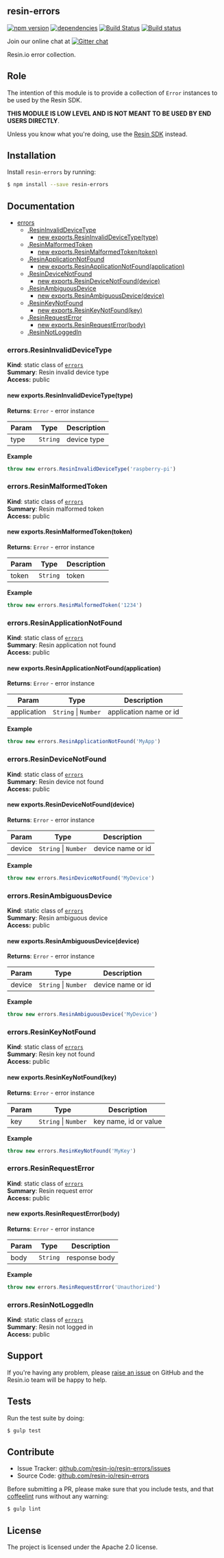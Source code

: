 resin-errors
------------

[![npm version](https://badge.fury.io/js/resin-errors.svg)](http://badge.fury.io/js/resin-errors)
[![dependencies](https://david-dm.org/resin-io/resin-errors.png)](https://david-dm.org/resin-io/resin-errors.png)
[![Build Status](https://travis-ci.org/resin-io/resin-errors.svg?branch=master)](https://travis-ci.org/resin-io/resin-errors)
[![Build status](https://ci.appveyor.com/api/projects/status/c7g2vsshixiw4xw9?svg=true)](https://ci.appveyor.com/project/jviotti/resin-errors)

Join our online chat at [![Gitter chat](https://badges.gitter.im/resin-io/chat.png)](https://gitter.im/resin-io/chat)

Resin.io error collection.

Role
----

The intention of this module is to provide a collection of `Error` instances to be used by the Resin SDK.

**THIS MODULE IS LOW LEVEL AND IS NOT MEANT TO BE USED BY END USERS DIRECTLY**.

Unless you know what you're doing, use the [Resin SDK](https://github.com/resin-io/resin-sdk) instead.

Installation
------------

Install `resin-errors` by running:

```sh
$ npm install --save resin-errors
```

Documentation
-------------


* [errors](#module_errors)
  * [.ResinInvalidDeviceType](#module_errors.ResinInvalidDeviceType)
    * [new exports.ResinInvalidDeviceType(type)](#new_module_errors.ResinInvalidDeviceType_new)
  * [.ResinMalformedToken](#module_errors.ResinMalformedToken)
    * [new exports.ResinMalformedToken(token)](#new_module_errors.ResinMalformedToken_new)
  * [.ResinApplicationNotFound](#module_errors.ResinApplicationNotFound)
    * [new exports.ResinApplicationNotFound(application)](#new_module_errors.ResinApplicationNotFound_new)
  * [.ResinDeviceNotFound](#module_errors.ResinDeviceNotFound)
    * [new exports.ResinDeviceNotFound(device)](#new_module_errors.ResinDeviceNotFound_new)
  * [.ResinAmbiguousDevice](#module_errors.ResinAmbiguousDevice)
    * [new exports.ResinAmbiguousDevice(device)](#new_module_errors.ResinAmbiguousDevice_new)
  * [.ResinKeyNotFound](#module_errors.ResinKeyNotFound)
    * [new exports.ResinKeyNotFound(key)](#new_module_errors.ResinKeyNotFound_new)
  * [.ResinRequestError](#module_errors.ResinRequestError)
    * [new exports.ResinRequestError(body)](#new_module_errors.ResinRequestError_new)
  * [.ResinNotLoggedIn](#module_errors.ResinNotLoggedIn)

<a name="module_errors.ResinInvalidDeviceType"></a>
### errors.ResinInvalidDeviceType
**Kind**: static class of <code>[errors](#module_errors)</code>  
**Summary**: Resin invalid device type  
**Access:** public  
<a name="new_module_errors.ResinInvalidDeviceType_new"></a>
#### new exports.ResinInvalidDeviceType(type)
**Returns**: <code>Error</code> - error instance  

| Param | Type | Description |
| --- | --- | --- |
| type | <code>String</code> | device type |

**Example**  
```js
throw new errors.ResinInvalidDeviceType('raspberry-pi')
```
<a name="module_errors.ResinMalformedToken"></a>
### errors.ResinMalformedToken
**Kind**: static class of <code>[errors](#module_errors)</code>  
**Summary**: Resin malformed token  
**Access:** public  
<a name="new_module_errors.ResinMalformedToken_new"></a>
#### new exports.ResinMalformedToken(token)
**Returns**: <code>Error</code> - error instance  

| Param | Type | Description |
| --- | --- | --- |
| token | <code>String</code> | token |

**Example**  
```js
throw new errors.ResinMalformedToken('1234')
```
<a name="module_errors.ResinApplicationNotFound"></a>
### errors.ResinApplicationNotFound
**Kind**: static class of <code>[errors](#module_errors)</code>  
**Summary**: Resin application not found  
**Access:** public  
<a name="new_module_errors.ResinApplicationNotFound_new"></a>
#### new exports.ResinApplicationNotFound(application)
**Returns**: <code>Error</code> - error instance  

| Param | Type | Description |
| --- | --- | --- |
| application | <code>String</code> &#124; <code>Number</code> | application name or id |

**Example**  
```js
throw new errors.ResinApplicationNotFound('MyApp')
```
<a name="module_errors.ResinDeviceNotFound"></a>
### errors.ResinDeviceNotFound
**Kind**: static class of <code>[errors](#module_errors)</code>  
**Summary**: Resin device not found  
**Access:** public  
<a name="new_module_errors.ResinDeviceNotFound_new"></a>
#### new exports.ResinDeviceNotFound(device)
**Returns**: <code>Error</code> - error instance  

| Param | Type | Description |
| --- | --- | --- |
| device | <code>String</code> &#124; <code>Number</code> | device name or id |

**Example**  
```js
throw new errors.ResinDeviceNotFound('MyDevice')
```
<a name="module_errors.ResinAmbiguousDevice"></a>
### errors.ResinAmbiguousDevice
**Kind**: static class of <code>[errors](#module_errors)</code>  
**Summary**: Resin ambiguous device  
**Access:** public  
<a name="new_module_errors.ResinAmbiguousDevice_new"></a>
#### new exports.ResinAmbiguousDevice(device)
**Returns**: <code>Error</code> - error instance  

| Param | Type | Description |
| --- | --- | --- |
| device | <code>String</code> &#124; <code>Number</code> | device name or id |

**Example**  
```js
throw new errors.ResinAmbiguousDevice('MyDevice')
```
<a name="module_errors.ResinKeyNotFound"></a>
### errors.ResinKeyNotFound
**Kind**: static class of <code>[errors](#module_errors)</code>  
**Summary**: Resin key not found  
**Access:** public  
<a name="new_module_errors.ResinKeyNotFound_new"></a>
#### new exports.ResinKeyNotFound(key)
**Returns**: <code>Error</code> - error instance  

| Param | Type | Description |
| --- | --- | --- |
| key | <code>String</code> &#124; <code>Number</code> | key name, id or value |

**Example**  
```js
throw new errors.ResinKeyNotFound('MyKey')
```
<a name="module_errors.ResinRequestError"></a>
### errors.ResinRequestError
**Kind**: static class of <code>[errors](#module_errors)</code>  
**Summary**: Resin request error  
**Access:** public  
<a name="new_module_errors.ResinRequestError_new"></a>
#### new exports.ResinRequestError(body)
**Returns**: <code>Error</code> - error instance  

| Param | Type | Description |
| --- | --- | --- |
| body | <code>String</code> | response body |

**Example**  
```js
throw new errors.ResinRequestError('Unauthorized')
```
<a name="module_errors.ResinNotLoggedIn"></a>
### errors.ResinNotLoggedIn
**Kind**: static class of <code>[errors](#module_errors)</code>  
**Summary**: Resin not logged in  
**Access:** public  

Support
-------

If you're having any problem, please [raise an issue](https://github.com/resin-io/resin-errors/issues/new) on GitHub and the Resin.io team will be happy to help.

Tests
-----

Run the test suite by doing:

```sh
$ gulp test
```

Contribute
----------

- Issue Tracker: [github.com/resin-io/resin-errors/issues](https://github.com/resin-io/resin-errors/issues)
- Source Code: [github.com/resin-io/resin-errors](https://github.com/resin-io/resin-errors)

Before submitting a PR, please make sure that you include tests, and that [coffeelint](http://www.coffeelint.org/) runs without any warning:

```sh
$ gulp lint
```

License
-------

The project is licensed under the Apache 2.0 license.
